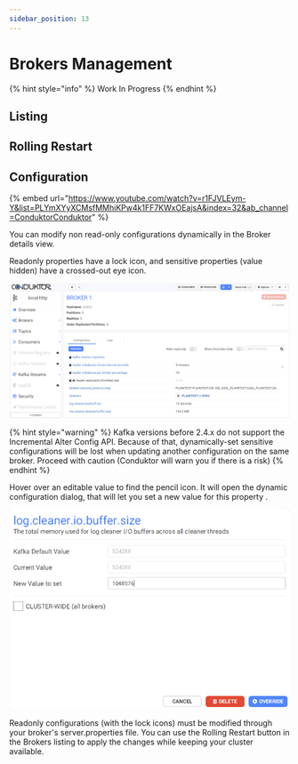```yaml
---
sidebar_position: 13
---
```


# Brokers Management

{% hint style="info" %}
Work In Progress
{% endhint %}

## Listing

## Rolling Restart

## Configuration

{% embed url="https://www.youtube.com/watch?v=r1FJVLEym-Y&list=PLYmXYyXCMsfMMhiKPw4k1FF7KWxOEajsA&index=32&ab_channel=ConduktorConduktor" %}

You can modify non read-only configurations dynamically in the Broker details view.&#x20;

Readonly properties have a lock icon, and sensitive properties (value hidden) have a crossed-out eye icon.

![](./.gitbook/assets/broker-details.png)

{% hint style="warning" %}
Kafka versions before 2.4.x do not support the Incremental Alter Config API. Because of that, dynamically-set sensitive configurations will be lost when updating another configuration on the same broker. Proceed with caution (Conduktor will warn you if there is a risk)
{% endhint %}

Hover over an editable value to find the pencil icon. It will open the dynamic configuration dialog, that will let you set a new value for this property .

![](./.gitbook/assets/dynamic-conf-4.png)

Readonly configurations (with the lock icons) must be modified through your broker's server.properties file. You can use the Rolling Restart button in the Brokers listing to apply the changes while keeping your cluster available.
